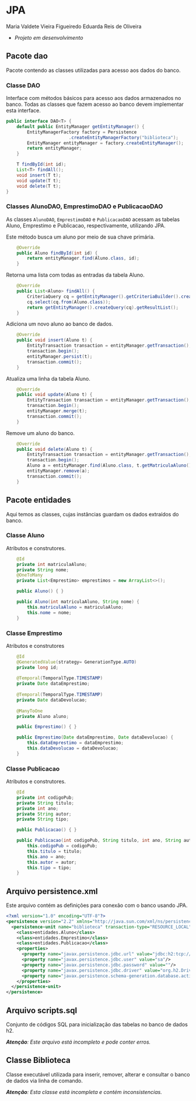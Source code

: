 # JPA
Maria Valdete Vieira Figueiredo 
Eduarda Reis de Oliveira

* _Projeto em desenvolvimento_

## Pacote dao

Pacote contendo as classes utilizadas para acesso aos dados do banco.

### Classe DAO

Interface com métodos básicos para acesso aos dados armazenados no banco. Todas as classes que fazem acesso ao banco devem implementar esta interface.

```java
public interface DAO<T> {
    default public EntityManager getEntityManager() {
        EntityManagerFactory factory = Persistence
                        .createEntityManagerFactory("biblioteca");
        EntityManager entityManager = factory.createEntityManager();
        return entityManager;
    }

    T findById(int id);
    List<T> findAll();
    void insert(T t);
    void update(T t);
    void delete(T t);
}
```

### Classes AlunoDAO, EmprestimoDAO e PublicacaoDAO

As classes `AlunoDAO`, `EmprestimoDAO` e `PublicacaoDAO` acessam as tabelas Aluno, Emprestimo e Publicacao, respectivamente, utilizando JPA.


Este método busca um aluno por meio de sua chave primária.

```java
    @Override
    public Aluno findById(int id) {
        return entityManager.find(Aluno.class, id);
    }
```

Retorna uma lista com todas as entradas da tabela Aluno.

```java
    @Override
    public List<Aluno> findAll() {
        CriteriaQuery cq = getEntityManager().getCriteriaBuilder().createQuery();
        cq.select(cq.from(Aluno.class));
        return getEntityManager().createQuery(cq).getResultList();
    }
```

Adiciona um novo aluno ao banco de dados.

```java
    @Override
    public void insert(Aluno t) {
        EntityTransaction transaction = entityManager.getTransaction();
        transaction.begin();
        entityManager.persist(t);
        transaction.commit();
    }
```

Atualiza uma linha da tabela Aluno.

```java
    @Override
    public void update(Aluno t) {
        EntityTransaction transaction = entityManager.getTransaction();
        transaction.begin();
        entityManager.merge(t);
        transaction.commit();
    }
```

Remove um aluno do banco.

```java
    @Override
    public void delete(Aluno t) {
        EntityTransaction transaction = entityManager.getTransaction();
        transaction.begin();
        Aluno a = entityManager.find(Aluno.class, t.getMatriculaAluno());
        entityManager.remove(a);
        transaction.commit();
    }
```

## Pacote entidades

Aqui temos as classes, cujas instâncias guardam os dados extraídos do banco.

### Classe Aluno

Atributos e construtores.

```java
    @Id
    private int matriculaAluno;
    private String nome;
    @OneToMany
    private List<Emprestimo> emprestimos = new ArrayList<>();

    public Aluno() { }

    public Aluno(int matriculaAluno, String nome) {
        this.matriculaAluno = matriculaAluno;
        this.nome = nome;
    }
```

### Classe Emprestimo

Atributos e construtores

```java
    @Id
    @GeneratedValue(strategy= GenerationType.AUTO)
    private long id;
    
    @Temporal(TemporalType.TIMESTAMP)
    private Date dataEmprestimo;
    
    @Temporal(TemporalType.TIMESTAMP)
    private Date dataDevolucao;
    
    @ManyToOne
    private Aluno aluno;

    public Emprestimo() { }

    public Emprestimo(Date dataEmprestimo, Date dataDevolucao) {
        this.dataEmprestimo = dataEmprestimo;
        this.dataDevolucao = dataDevolucao;
    }
```

### Classe Publicacao

Atributos e construtores.


```java
    @Id
    private int codigoPub;
    private String titulo;
    private int ano;
    private String autor;
    private String tipo;

    public Publicacao() { }

    public Publicacao(int codigoPub, String titulo, int ano, String autor, String tipo) {
        this.codigoPub = codigoPub;
        this.titulo = titulo;
        this.ano = ano;
        this.autor = autor;
        this.tipo = tipo;
    }
```

## Arquivo persistence.xml

Este arquivo contém as definições para conexão com o banco usando JPA.

```xml
<?xml version="1.0" encoding="UTF-8"?>
<persistence version="2.2" xmlns="http://java.sun.com/xml/ns/persistence" xmlns:xsi="http://www.w3.org/2001/XMLSchema-instance" xsi:schemaLocation="http://xmlns.jcp.org/xml/ns/persistence http://xmlns.jcp.org/xml/ns/persistence/persistence_2_2.xsd">
  <persistence-unit name="biblioteca" transaction-type="RESOURCE_LOCAL">
    <class>entidades.Aluno</class>
    <class>entidades.Emprestimo</class>
    <class>entidades.Publicacao</class>
    <properties>
      <property name="javax.persistence.jdbc.url" value="jdbc:h2:tcp://localhost/~/biblioteca"/>
      <property name="javax.persistence.jdbc.user" value="sa"/>
      <property name="javax.persistence.jdbc.password" value=""/>
      <property name="javax.persistence.jdbc.driver" value="org.h2.Driver"/>
      <property name="javax.persistence.schema-generation.database.action" value="create"/>
    </properties>
  </persistence-unit>
</persistence>
```

## Arquivo scripts.sql

Conjunto de códigos SQL para inicialização das tabelas no banco de dados h2.

_**Atenção**: Este arquivo está incompleto e pode conter erros._

## Classe Biblioteca

Classe executável utilizada para inserir, remover, alterar e consultar o banco de dados via linha de comando.

_**Atenção**: Esta classe está incompleta e contém inconsistencias._
